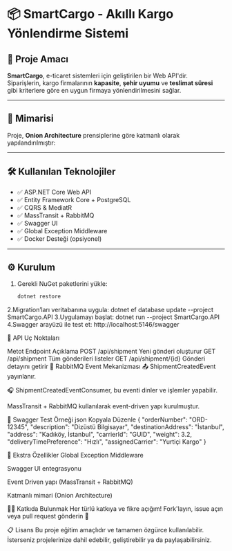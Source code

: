 # 📦 SmartCargo - Akıllı Kargo Yönlendirme Sistemi

## 🚀 Proje Amacı

**SmartCargo**, e-ticaret sistemleri için geliştirilen bir Web API'dir.  
Siparişlerin, kargo firmalarının **kapasite**, **şehir uyumu** ve **teslimat süresi** gibi kriterlere göre en uygun firmaya yönlendirilmesini sağlar.

---

## 🧱 Mimarisi

Proje, **Onion Architecture** prensiplerine göre katmanlı olarak yapılandırılmıştır:


---

## 🛠️ Kullanılan Teknolojiler

- ✅ ASP.NET Core Web API  
- ✅ Entity Framework Core + PostgreSQL  
- ✅ CQRS & MediatR  
- ✅ MassTransit + RabbitMQ  
- ✅ Swagger UI  
- ✅ Global Exception Middleware  
- ✅ Docker Desteği (opsiyonel)

---

## ⚙️ Kurulum

1. Gerekli NuGet paketlerini yükle:
   ```bash
   dotnet restore
2.Migration’ları veritabanına uygula:
dotnet ef database update --project SmartCargo.API
3.Uygulamayı başlat:
dotnet run --project SmartCargo.API
4.Swagger arayüzü ile test et: http://localhost:5146/swagger

🔗 API Uç Noktaları

Metot	Endpoint	Açıklama
POST	/api/shipment	Yeni gönderi oluşturur
GET	/api/shipment	Tüm gönderileri listeler
GET	/api/shipment/{id}	Gönderi detayını getirir
📡 RabbitMQ Event Mekanizması
📤 ShipmentCreatedEvent yayınlanır.

🎧 ShipmentCreatedEventConsumer, bu eventi dinler ve işlemler yapabilir.

MassTransit + RabbitMQ kullanılarak event-driven yapı kurulmuştur.

🧪 Swagger Test Örneği
json
Kopyala
Düzenle
{
  "orderNumber": "ORD-12345",
  "description": "Dizüstü Bilgisayar",
  "destinationAddress": "İstanbul",
  "address": "Kadıköy, İstanbul",
  "carrierId": "GUID",
  "weight": 3.2,
  "deliveryTimePreference": "Hızlı",
  "assignedCarrier": "Yurtiçi Kargo"
}

🧰 Ekstra Özellikler
 Global Exception Middleware

 Swagger UI entegrasyonu

 Event Driven yapı (MassTransit + RabbitMQ)

 Katmanlı mimari (Onion Architecture)



👩‍💻 Katkıda Bulunmak
Her türlü katkıya ve fikre açığım!
Fork'layın, issue açın veya pull request gönderin 🙌

📋 Lisans
Bu proje eğitim amaçlıdır ve tamamen özgürce kullanılabilir.
İsterseniz projelerinize dahil edebilir, geliştirebilir ya da paylaşabilirsiniz.
